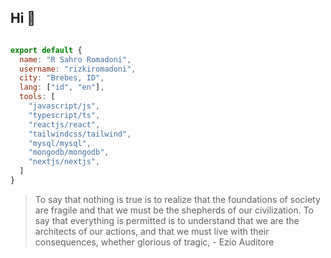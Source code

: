 <!-- **rizkiromadoni/rizkiromadoni** is a ✨ _special_ ✨ repository because its `README.md` (this file) appears on your GitHub profile.

Here are some ideas to get you started:

- 🔭 I’m currently working on ...
- 🌱 I’m currently learning ...
- 👯 I’m looking to collaborate on ...
- 🤔 I’m looking for help with ...
- 💬 Ask me about ...
- 📫 How to reach me: ...
- 😄 Pronouns: ...
- ⚡ Fun fact: ... --->

## Hi 👋
```javascript

export default {
  name: "R Sahro Romadoni",
  username: "rizkiromadoni",
  city: "Brebes, ID",
  lang: ["id", "en"],
  tools: [
    "javascript/js",
    "typescript/ts",
    "reactjs/react",
    "tailwindcss/tailwind",
    "mysql/mysql",
    "mongodb/mongodb",
    "nextjs/nextjs",
  ]
}

```

<!-- ### biography
- 🌱 I’m currently learning NextJS
- ⚡ Fun fact: people say money is not everything, love is, absolutely i love money -->

> To say that nothing is true is to realize that the foundations of society are fragile and that we must be the shepherds of our civilization. To say that everything is permitted is to understand that we are the architects of our actions, and that we must live with their consequences, whether glorious of tragic, - Ezio Auditore

